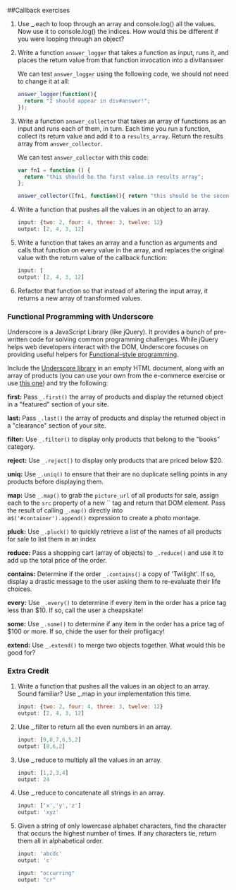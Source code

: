 ##Callback exercises

1. Use _.each to loop through an array and console.log() all the values. Now use it to console.log() the indices. How would this be different if you were looping through an object?

2. Write a function `answer_logger` that takes a function as input, runs it, and places the return value from that function invocation into a div#answer

   We can test `answer_logger` using the following code, we should not need to change it at all:

   ```javascript
   answer_logger(function(){
     return "I should appear in div#answer!";
   });
   ```

3. Write a function `answer_collector` that takes an array of functions as an input and runs each of them, in turn. Each time you run a function, collect its return value and add it to a `results_array`. Return the results array from `answer_collector`.

   We can test `answer_collector` with this code:

   ```javascript
   var fn1 = function () {
     return "this should be the first value in results array";
   };

   answer_collector([fn1, function(){ return "this should be the second value in results array"; }]);
   ```

4. Write a function that pushes all the values in an object to an array.

   ```javascript
   input: {two: 2, four: 4, three: 3, twelve: 12}
   output: [2, 4, 3, 12]
   ```

5. Write a function that takes an array and a function as arguments and calls that function on every value in the array, and replaces the original value with the return value of the callback function: 

   ```javascript
   input: [
   output: [2, 4, 3, 12]
   ```

6. Refactor that function so that instead of altering the input array, it returns a new array of transformed values. 

### Functional Programming with Underscore

Underscore is a JavaScript Library (like jQuery). It provides a bunch of pre-written code for solving common programming challenges. While jQuery helps web developers interact with the DOM, Underscore focuses on providing useful helpers for [Functional-style programming](http://en.wikipedia.org/wiki/Functional_programming).

Include the [Underscore library](http://underscorejs.org/) in an empty HTML document, along with an array of products (you can use your own from the e-commerce exercise or use [this one](http://remote-prep.herokuapp.com/students/products.js)) and try the following:

**first:** Pass `_.first()` the array of products and display the returned object in a "featured" section of your site.

**last:** Pass `_.last()` the array of products and display the returned object in a "clearance" section of your site.

**filter:** Use `_.filter()` to display only products that belong to the "books" category.

**reject:** Use `_.reject()` to display only products that are priced below $20.

**uniq:** Use `_.uniq()` to ensure that their are no duplicate selling points in any products before displaying them.

**map:** Use `_.map()` to grab the `picture_url` of all products for sale, assign each to the `src` property of a new `` tag and return that DOM element. Pass the result of calling `_.map()` directly into a`$('#container').append()` expression to create a photo montage.

**pluck:** Use `_.pluck()` to quickly retrieve a list of the names of all products for sale to list them in an index

**reduce:** Pass a shopping cart (array of objects) to `_.reduce()` and use it to add up the total price of the order.

**contains:** Determine if the order `_.contains()` a copy of 'Twilight'. If so, display a drastic message to the user asking them to re-evaluate their life choices.

**every:** Use `_.every()` to determine if every item in the order has a price tag less than $10. If so, call the user a cheapskate!

**some:** Use `_.some()` to determine if any item in the order has a price tag of $100 or more. If so, chide the user for their profligacy!

**extend:** Use `_.extend()` to merge two objects together. What would this be good for?



### Extra Credit

1. Write a function that pushes all the values in an object to an array. Sound familiar? Use _.map in your implementation this time. 

   ```javascript
   input: {two: 2, four: 4, three: 3, twelve: 12}
   output: [2, 4, 3, 12]
   ```

2. Use _.filter to return all the even numbers in an array.

   ```javascript
   input: [9,8,7,6,5,2]
   output: [8,6,2]
   ```

3. Use _.reduce to multiply all the values in an array.

   ```javascript
   input: [1,2,3,4]
   output: 24
   ```

4. Use _.reduce to concatenate all strings in an array.

   ```javascript
   input: ['x','y','z']
   output: 'xyz'
   ```

5. Given a string of only lowercase alphabet characters, find the character that occurs the highest number of times. If any characters tie, return them all in alphabetical order.

   ```javascript
   input: 'abcdc'
   output: 'c'

   input: "occurring"
   output: "cr"
   ```

   ​

   ​

   ​



